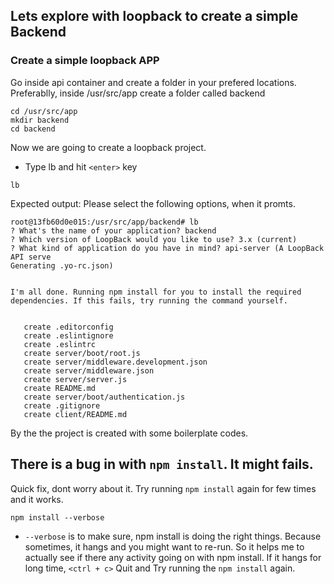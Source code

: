 ## Lets explore with loopback to create a simple Backend

### Create a simple loopback APP
Go inside api container and create a folder in your prefered locations.
Preferablly, inside /usr/src/app create a folder called backend

```
cd /usr/src/app
mkdir backend
cd backend
```

Now we are going to create a loopback project.
- Type lb and hit `<enter>` key
```
lb 
```

Expected output: Please select the following options, when it promts.
```
root@13fb60d0e015:/usr/src/app/backend# lb
? What's the name of your application? backend
? Which version of LoopBack would you like to use? 3.x (current)
? What kind of application do you have in mind? api-server (A LoopBack API serve
Generating .yo-rc.json)


I'm all done. Running npm install for you to install the required dependencies. If this fails, try running the command yourself.


   create .editorconfig
   create .eslintignore
   create .eslintrc
   create server/boot/root.js
   create server/middleware.development.json
   create server/middleware.json
   create server/server.js
   create README.md
   create server/boot/authentication.js
   create .gitignore
   create client/README.md
```

By the the project is created with some boilerplate codes.

## There is a bug in with `npm install`. It might fails.
Quick fix, dont worry about it. Try running `npm install` again for few times and it works.
```
npm install --verbose
```

- `--verbose` is to make sure, npm install is doing the right things. Because sometimes, it hangs and you might want to re-run.
So it helps me to actually see if there any activity going on with npm install. 
If it hangs for long time, `<ctrl + c>` Quit and Try running the `npm install` again.

